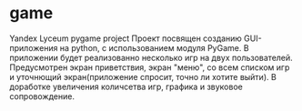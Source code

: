 # game
Yandex Lyceum pygame project
Проект посвящен созданию GUI-приложения на python, с использованием модуля PyGame.
В приложении будет реализованно несколько игр на двух пользователей. Предусмотрен экран приветствия, экран "меню", со всем списком игр и уточнющий экран(приложение спросит, точно ли хотите выйти). В доработке увеличения количсетва игр, графика и звуковое сопровождение.
